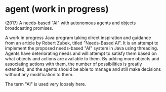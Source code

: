# agent (work in progress)
(2017) A needs-based "AI" with autonomous agents and objects broadcasting promises.

A work in progress Java program taking direct inspiration and guidance from an article by Robert Zubek, titled "Needs-Based AI". It is an attempt to implement the proposed needs-based "AI" system in Java using threading. Agents have deteriorating needs and will attempt to satisfy them based on what objects and actions are available to them. By adding more objects and associating actions with them, the number of possibilities is greatly extended, and the agents should be able to manage and still make decisions without any modification to them.

The term "AI" is used very loosely here.
